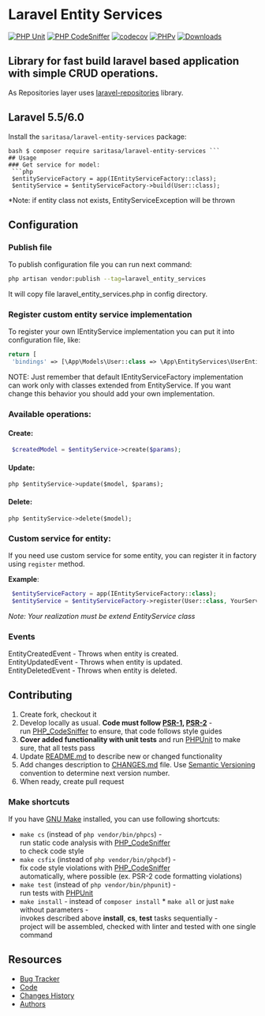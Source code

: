 
# Laravel Entity Services
[![PHP Unit](https://github.com/Saritasa/php-laravel-entity-services/workflows/PHP%20Unit/badge.svg)](https://github.com/Saritasa/php-laravel-entity-services/actions)
[![PHP CodeSniffer](https://github.com/Saritasa/php-laravel-entity-services/workflows/PHP%20Codesniffer/badge.svg)](https://github.com/Saritasa/php-laravel-entity-services/actions)
[![codecov](https://codecov.io/gh/Saritasa/php-laravel-entity-services/branch/master/graph/badge.svg)](https://codecov.io/gh/Saritasa/php-laravel-entity-services)
[![PHPv](https://img.shields.io/packagist/php-v/saritasa/laravel-entity-services.svg)](http://www.php.net)
[![Downloads](https://img.shields.io/packagist/dt/saritasa/laravel-entity-services.svg)](https://packagist.org/packages/saritasa/laravel-entity-services)

## Library for fast build laravel based application with simple CRUD operations.
As Repositories layer uses [laravel-repositories](https://github.com/Saritasa/php-laravel-repositories) library.

## Laravel 5.5/6.0
 Install the ```saritasa/laravel-entity-services``` package:

```
bash $ composer require saritasa/laravel-entity-services ```  
## Usage    
### Get service for model: 
 ```php    
 $entityServiceFactory = app(IEntityServiceFactory::class);  
 $entityService = $entityServiceFactory->build(User::class);
 ``` 
 *Note: if entity class not exists, EntityServiceException will be thrown
## Configuration
### Publish file
To publish configuration file you can run next command:  
```bash  
php artisan vendor:publish --tag=laravel_entity_services
```
It will copy file laravel_entity_services.php in config directory.
### Register custom entity service implementation
To register your own IEntityService implementation you can put it into configuration file, like:
```php
return [
 'bindings' => [\App\Models\User::class => \App\EntityServices\UserEntityService::class,],];
```
NOTE: Just remember that default IEntityServiceFactory implementation can work only with classes extended from EntityService. If you want change this behavior you should add your own implementation.  
### Available operations: 
#### Create:
```php
 $createdModel = $entityService->create($params); 
 ```
 #### Update:  
 ```php $entityService->update($model, $params); ```
 #### Delete:  
 ```php $entityService->delete($model); ```
 ### Custom service for entity:  
If you need use custom service for some entity, you can register it in factory using `register` method.  

**Example**:
```php
 $entityServiceFactory = app(IEntityServiceFactory::class);
 $entityService = $entityServiceFactory->register(User::class, YourServiceRealization::class);
 ```
*Note: Your realization must be extend EntityService class*  
### Events
EntityCreatedEvent - Throws when entity is created.  
EntityUpdatedEvent - Throws when entity is updated.  
EntityDeletedEvent - Throws when entity is deleted.  
    
## Contributing    
 1. Create fork, checkout it    
2. Develop locally as usual. **Code must follow [PSR-1](http://www.php-fig.org/psr/psr-1/), [PSR-2](http://www.php-fig.org/psr/psr-2/)** -    
    run [PHP_CodeSniffer](https://github.com/squizlabs/PHP_CodeSniffer) to ensure, that code follows style guides    
3. **Cover added functionality with unit tests** and run [PHPUnit](https://phpunit.de/) to make sure, that all tests pass    
4. Update [README.md](README.md) to describe new or changed functionality    
5. Add changes description to [CHANGES.md](CHANGES.md) file. Use [Semantic Versioning](https://semver.org/) convention to determine next version number.    
6. When ready, create pull request    

### Make shortcuts
 If you have [GNU Make](https://www.gnu.org/software/make/) installed, you can use following shortcuts:    
    
* ```make cs``` (instead of ```php vendor/bin/phpcs```) -    
    run static code analysis with [PHP_CodeSniffer](https://github.com/squizlabs/PHP_CodeSniffer)    
    to check code style    
* ```make csfix``` (instead of ```php vendor/bin/phpcbf```) -    
    fix code style violations with [PHP_CodeSniffer](https://github.com/squizlabs/PHP_CodeSniffer)    
    automatically, where possible (ex. PSR-2 code formatting violations)    
* ```make test``` (instead of ```php vendor/bin/phpunit```) -    
    run tests with [PHPUnit](https://phpunit.de/)    
* ```make install``` - instead of ```composer install``` * ```make all``` or just ```make``` without parameters -    
    invokes described above **install**, **cs**, **test** tasks sequentially -    
    project will be assembled, checked with linter and tested with one single command    
 
## Resources
 * [Bug Tracker](http://github.com/saritasa/php-laravel-entity-services/issues)
* [Code](http://github.com/saritasa/php-laravel-entity-services)
* [Changes History](CHANGES.md)
* [Authors](http://github.com/saritasa/php-laravel-entity-services/contributors)
